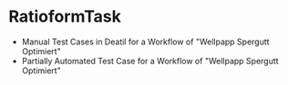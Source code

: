 # RatioformTask


* Manual Test Cases in Deatil for a Workflow of "Wellpapp Spergutt Optimiert"
* Partially Automated Test Case for a Workflow of "Wellpapp Spergutt Optimiert"
